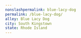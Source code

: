 ```yaml
---
﻿nonslashpermalink: blue-lacy-dog
permalink: /blue-lacy-dog/
alley: Blue Lacy Dog
city: South Kingstown
state: Rhode Island
---
```

